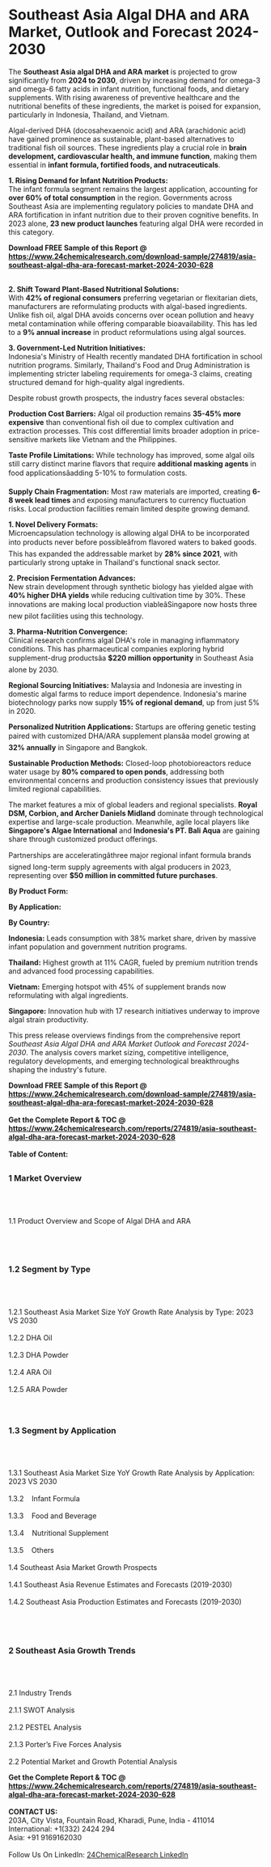 <h1>Southeast Asia Algal DHA and ARA Market, Outlook and Forecast 2024-2030</h1><p>The <strong>Southeast Asia algal DHA and ARA market</strong> is projected to grow significantly from <strong>2024 to 2030</strong>, driven by increasing demand for omega-3 and omega-6 fatty acids in infant nutrition, functional foods, and dietary supplements. With rising awareness of preventive healthcare and the nutritional benefits of these ingredients, the market is poised for expansion, particularly in Indonesia, Thailand, and Vietnam.</p><p>Algal-derived DHA (docosahexaenoic acid) and ARA (arachidonic acid) have gained prominence as sustainable, plant-based alternatives to traditional fish oil sources. These ingredients play a crucial role in <strong>brain development, cardiovascular health, and immune function</strong>, making them essential in <strong>infant formula, fortified foods, and nutraceuticals</strong>.</p><p><strong>1. Rising Demand for Infant Nutrition Products:</strong><br>
The infant formula segment remains the largest application, accounting for <strong>over 60% of total consumption</strong> in the region. Governments across Southeast Asia are implementing regulatory policies to mandate DHA and ARA fortification in infant nutrition due to their proven cognitive benefits. In 2023 alone, <strong>23 new product launches</strong> featuring algal DHA were recorded in this category.</p><div><b>Download FREE Sample of this Report @ 
            <a href="https://www.24chemicalresearch.com/download-sample/274819/asia-southeast-algal-dha-ara-forecast-market-2024-2030-628">
            https://www.24chemicalresearch.com/download-sample/274819/asia-southeast-algal-dha-ara-forecast-market-2024-2030-628</a></b></div><br><p><strong>2. Shift Toward Plant-Based Nutritional Solutions:</strong><br>
With <strong>42% of regional consumers</strong> preferring vegetarian or flexitarian diets, manufacturers are reformulating products with algal-based ingredients. Unlike fish oil, algal DHA avoids concerns over ocean pollution and heavy metal contamination while offering comparable bioavailability. This has led to a <strong>9% annual increase</strong> in product reformulations using algal sources.</p><p><strong>3. Government-Led Nutrition Initiatives:</strong><br>
Indonesia's Ministry of Health recently mandated DHA fortification in school nutrition programs. Similarly, Thailand's Food and Drug Administration is implementing stricter labeling requirements for omega-3 claims, creating structured demand for high-quality algal ingredients.</p><p>Despite robust growth prospects, the industry faces several obstacles:</p><p><strong>Production Cost Barriers:</strong> Algal oil production remains <strong>35-45% more expensive</strong> than conventional fish oil due to complex cultivation and extraction processes. This cost differential limits broader adoption in price-sensitive markets like Vietnam and the Philippines.</p><p><strong>Taste Profile Limitations:</strong> While technology has improved, some algal oils still carry distinct marine flavors that require <strong>additional masking agents</strong> in food applicationsâadding 5-10% to formulation costs.</p><p><strong>Supply Chain Fragmentation:</strong> Most raw materials are imported, creating <strong>6-8 week lead times</strong> and exposing manufacturers to currency fluctuation risks. Local production facilities remain limited despite growing demand.</p><p><strong>1. Novel Delivery Formats:</strong><br>
Microencapsulation technology is allowing algal DHA to be incorporated into products never before possibleâfrom flavored waters to baked goods. This has expanded the addressable market by <strong>28% since 2021</strong>, with particularly strong uptake in Thailand's functional snack sector.</p><p><strong>2. Precision Fermentation Advances:</strong><br>
New strain development through synthetic biology has yielded algae with <strong>40% higher DHA yields</strong> while reducing cultivation time by 30%. These innovations are making local production viableâSingapore now hosts three new pilot facilities using this technology.</p><p><strong>3. Pharma-Nutrition Convergence:</strong><br>
Clinical research confirms algal DHA's role in managing inflammatory conditions. This has pharmaceutical companies exploring hybrid supplement-drug productsâa <strong>$220 million opportunity</strong> in Southeast Asia alone by 2030.</p><p><strong>Regional Sourcing Initiatives:</strong> Malaysia and Indonesia are investing in domestic algal farms to reduce import dependence. Indonesia's marine biotechnology parks now supply <strong>15% of regional demand</strong>, up from just 5% in 2020.</p><p><strong>Personalized Nutrition Applications:</strong> Startups are offering genetic testing paired with customized DHA/ARA supplement plansâa model growing at <strong>32% annually</strong> in Singapore and Bangkok.</p><p><strong>Sustainable Production Methods:</strong> Closed-loop photobioreactors reduce water usage by <strong>80% compared to open ponds</strong>, addressing both environmental concerns and production consistency issues that previously limited regional capabilities.</p><p>The market features a mix of global leaders and regional specialists. <strong>Royal DSM, Corbion, and Archer Daniels Midland</strong> dominate through technological expertise and large-scale production. Meanwhile, agile local players like <strong>Singapore's Algae International</strong> and <strong>Indonesia's PT. Bali Aqua</strong> are gaining share through customized product offerings.</p><p>Partnerships are acceleratingâthree major regional infant formula brands signed long-term supply agreements with algal producers in 2023, representing over <strong>$50 million in committed future purchases</strong>.</p><p><strong>By Product Form:</strong></p><p><strong>By Application:</strong></p><p><strong>By Country:</strong></p><p><strong>Indonesia:</strong> Leads consumption with 38% market share, driven by massive infant population and government nutrition programs.</p><p><strong>Thailand:</strong> Highest growth at 11% CAGR, fueled by premium nutrition trends and advanced food processing capabilities.</p><p><strong>Vietnam:</strong> Emerging hotspot with 45% of supplement brands now reformulating with algal ingredients.</p><p><strong>Singapore:</strong> Innovation hub with 17 research initiatives underway to improve algal strain productivity.</p><p>This press release overviews findings from the comprehensive report <em>Southeast Asia Algal DHA and ARA Market Outlook and Forecast 2024-2030</em>. The analysis covers market sizing, competitive intelligence, regulatory developments, and emerging technological breakthroughs shaping the industry's future.</p><div><b>Download FREE Sample of this Report @ 
            <a href="https://www.24chemicalresearch.com/download-sample/274819/asia-southeast-algal-dha-ara-forecast-market-2024-2030-628">
            https://www.24chemicalresearch.com/download-sample/274819/asia-southeast-algal-dha-ara-forecast-market-2024-2030-628</a></b></div><br><div><b>Get the Complete Report & TOC @ 
            <a href="https://www.24chemicalresearch.com/reports/274819/asia-southeast-algal-dha-ara-forecast-market-2024-2030-628">
            https://www.24chemicalresearch.com/reports/274819/asia-southeast-algal-dha-ara-forecast-market-2024-2030-628</a></b></div><br>
            <b>Table of Content:</b><p><h2><span style="font-size:16px"><strong>1 Market Overview&nbsp;&nbsp; &nbsp;</strong></span></h2><br />
<br />
<p>1.1 Product Overview and Scope of Algal DHA and ARA&nbsp;</p><br />
<br />
<h2><strong><span style="font-size:16px">1.2 Segment by Type&nbsp;&nbsp; &nbsp;</span></strong></h2><br />
<br />
<p>1.2.1 Southeast Asia Market Size YoY Growth Rate Analysis by Type: 2023 VS 2030&nbsp;&nbsp; &nbsp;<br /><br />
1.2.2 DHA Oil&nbsp;&nbsp; &nbsp;<br /><br />
1.2.3 DHA Powder<br /><br />
1.2.4 ARA Oil<br /><br />
1.2.5 ARA Powder<br /><br />
<br />
<h2><span style="font-size:16px"><strong>1.3 Segment by Application&nbsp;&nbsp;</strong></span></h2><br />
<br />
<p>1.3.1 Southeast Asia Market Size YoY Growth Rate Analysis by Application: 2023 VS 2030&nbsp;&nbsp; &nbsp;<br /><br />
1.3.2&nbsp;&nbsp; &nbsp;Infant Formula<br /><br />
1.3.3&nbsp;&nbsp; &nbsp;Food and Beverage<br /><br />
1.3.4&nbsp;&nbsp; &nbsp;Nutritional Supplement<br /><br />
1.3.5&nbsp;&nbsp; &nbsp;Others<br /><br />
1.4 Southeast Asia Market Growth Prospects&nbsp;&nbsp; &nbsp;<br /><br />
1.4.1 Southeast Asia Revenue Estimates and Forecasts (2019-2030)&nbsp;&nbsp; &nbsp;<br /><br />
1.4.2 Southeast Asia Production Estimates and Forecasts (2019-2030)&nbsp;&nbsp;</p><br />
<br />
<h2><span style="font-size:16px"><strong>2 Southeast Asia Growth Trends&nbsp;&nbsp; &nbsp;</strong></span></h2><br />
<br />
<p>2.1 Industry Trends&nbsp;&nbsp; &nbsp;<br /><br />
2.1.1 SWOT Analysis&nbsp;&nbsp; &nbsp;<br /><br />
2.1.2 PESTEL Analysis&nbsp;&nbsp; &nbsp;<br /><br />
2.1.3 Porter&rsquo;s Five Forces Analysis&nbsp;&nbsp; &nbsp;<br /><br />
2.2 Potential Market and Growth Potential Analysis&nbsp</p><div><b>Get the Complete Report & TOC @ 
            <a href="https://www.24chemicalresearch.com/reports/274819/asia-southeast-algal-dha-ara-forecast-market-2024-2030-628">
            https://www.24chemicalresearch.com/reports/274819/asia-southeast-algal-dha-ara-forecast-market-2024-2030-628</a></b></div><br><b>CONTACT US:</b><br>
            203A, City Vista, Fountain Road, Kharadi, Pune, India - 411014<br>
            International: +1(332) 2424 294<br>
            Asia: +91 9169162030 <br><br>
            Follow Us On LinkedIn: <a href="https://www.linkedin.com/company/24chemicalresearch/">24ChemicalResearch LinkedIn</a>